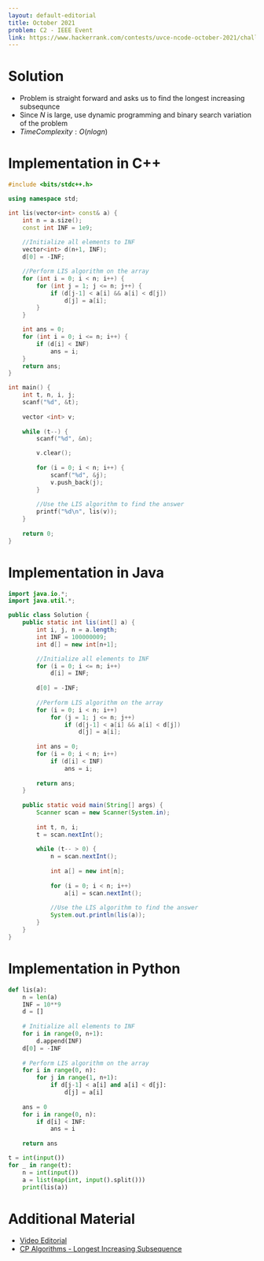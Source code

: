 ```yaml
---
layout: default-editorial
title: October 2021
problem: C2 - IEEE Event
link: https://www.hackerrank.com/contests/uvce-ncode-october-2021/challenges/c2-craziest-sub-sequence
---
```

# Solution

- Problem is straight forward and asks us to find the longest increasing subsequnce
- Since $N$ is large, use dynamic programming and binary search variation of the problem
- $Time Complexity: O(nlogn)$

$$$$

# Implementation in C++

```cpp
#include <bits/stdc++.h>

using namespace std;

int lis(vector<int> const& a) {
    int n = a.size();
    const int INF = 1e9;
    
    //Initialize all elements to INF
    vector<int> d(n+1, INF);
    d[0] = -INF;

    //Perform LIS algorithm on the array
    for (int i = 0; i < n; i++) {
        for (int j = 1; j <= n; j++) {
            if (d[j-1] < a[i] && a[i] < d[j])
                d[j] = a[i];
        }
    }

    int ans = 0;
    for (int i = 0; i <= n; i++) {
        if (d[i] < INF)
            ans = i;
    }
    return ans;
}

int main() {
    int t, n, i, j;
    scanf("%d", &t);
    
    vector <int> v;
    
    while (t--) {
        scanf("%d", &n);

        v.clear();
        
        for (i = 0; i < n; i++) {
            scanf("%d", &j);
            v.push_back(j);
        }
        
        //Use the LIS algorithm to find the answer
        printf("%d\n", lis(v));
    }
    
    return 0;
}
```

$$$$

# Implementation in Java

```java
import java.io.*;
import java.util.*;

public class Solution {
    public static int lis(int[] a) {
        int i, j, n = a.length;
        int INF = 100000009;
        int d[] = new int[n+1];

        //Initialize all elements to INF
        for (i = 0; i <= n; i++)
            d[i] = INF;
        
        d[0] = -INF;
        
        //Perform LIS algorithm on the array
        for (i = 0; i < n; i++)
            for (j = 1; j <= n; j++)
                if (d[j-1] < a[i] && a[i] < d[j])
                    d[j] = a[i];
        
        int ans = 0;
        for (i = 0; i < n; i++)
            if (d[i] < INF)
                ans = i;
        
        return ans;
    }
    
    public static void main(String[] args) {
        Scanner scan = new Scanner(System.in);
        
        int t, n, i;
        t = scan.nextInt();
        
        while (t-- > 0) {
            n = scan.nextInt();
            
            int a[] = new int[n];
            
            for (i = 0; i < n; i++)
                a[i] = scan.nextInt();
            
            //Use the LIS algorithm to find the answer
            System.out.println(lis(a));
        }
    }
}
```

$$$$

# Implementation in Python

```python
def lis(a):
    n = len(a)
    INF = 10**9
    d = []
    
    # Initialize all elements to INF
    for i in range(0, n+1):
        d.append(INF)
    d[0] = -INF
    
    # Perform LIS algorithm on the array
    for i in range(0, n):
        for j in range(1, n+1):
            if d[j-1] < a[i] and a[i] < d[j]:
                d[j] = a[i]
                
    ans = 0
    for i in range(0, n):
        if d[i] < INF:
            ans = i
            
    return ans

t = int(input())
for _ in range(t):
    n = int(input())
    a = list(map(int, input().split()))
    print(lis(a))
```

$$$$

# Additional Material

- [Video Editorial](https://www.youtube.com/watch?v=oMYjTUoNQmQ)
- [CP Algorithms - Longest Increasing Subsequence](https://cp-algorithms.com/sequences/longest_increasing_subsequence.html)
